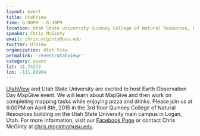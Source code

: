```yaml
---
layout: event
title: UtahView
time: 6:00PM - 8:30PM
location: Utah State University Quinney College of Natural Resources, Logan, Utah. Quinney Computer Labs, Natural Resources 3rd Floor.
speaker: Chris McGinty
email: chris.mcginty@usu.edu
twitter: UTView
organization: Utah View
permalink: '/event/utahview/'
category: event
lat: 41.74272
lon: -111.80904
---
```


<a href="http://utahview.usu.edu/">UtahView</a> and Utah State University are excited to host Earth Observation Day MapGive event. We will learn about MapGive and then work on completing mapping tasks while enjoying pizza and drinks. Please join us at 6:00PM on April 8th, 2015 in the 3rd floor Quinney College of Natural Resources building on the Utah State University main campus in Logan, Utah. For more information, visit our <a href="https://www.facebook.com/utahview ">Facebook Page</a> or contact Chris McGinty at chris.mcginty@usu.edu.
